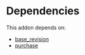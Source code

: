 # Dependencies

This addon depends on:

- [base_revision](https://github.com/bringout/oca-technical)
- [purchase](https://github.com/bringout/oca-ocb-core/tree/e9ca19c0c154b94934ea86258814c560c4e016f4/odoo-bringout-oca-ocb-purchase)
